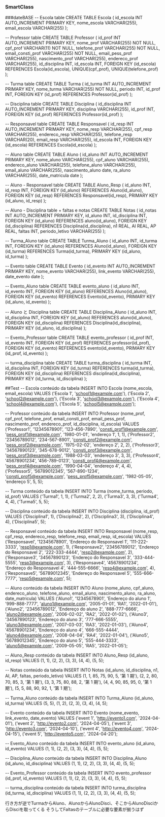 ### SmartClass

###dateBASE
-- Escola table
CREATE TABLE Escola (
id_escola INT AUTO_INCREMENT PRIMARY KEY,
nome_escola VARCHAR(255),
email_escola VARCHAR(255)
);

-- Professor table
CREATE TABLE Professor (
id_prof INT AUTO_INCREMENT PRIMARY KEY,
nome_prof VARCHAR(255) NOT NULL,
cpf_prof VARCHAR(11) NOT NULL,
telefone_prof VARCHAR(255) NOT NULL,
email_consti_prof VARCHAR(255) NOT NULL,
email_pess_prof VARCHAR(255),
nascimento_prof VARCHAR(255),
endereco_prof VARCHAR(255),
id_disciplina INT,
id_escola INT,
FOREIGN KEY (id_escola) REFERENCES Escola(id_escola),
UNIQUE(cpf_prof),
UNIQUE(telefone_prof)
);

-- Turma table
CREATE TABLE Turma (
id_turma INT AUTO_INCREMENT PRIMARY KEY,
nome_turma VARCHAR(255) NOT NULL,
periodo INT,
id_prof INT,
FOREIGN KEY (id_prof) REFERENCES Professor(id_prof)
);

-- Disciplina table
CREATE TABLE Disciplina (
id_disciplina INT AUTO_INCREMENT PRIMARY KEY,
disciplina VARCHAR(255),
id_prof INT,
FOREIGN KEY (id_prof) REFERENCES Professor(id_prof)
);

-- Responsavel table
CREATE TABLE Responsavel (
id_resp INT AUTO_INCREMENT PRIMARY KEY,
nome_resp VARCHAR(255),
cpf_resp VARCHAR(255),
endereco_resp VARCHAR(255),
telefone_resp VARCHAR(20),
email_resp VARCHAR(255),
id_escola INT,
FOREIGN KEY (id_escola) REFERENCES Escola(id_escola)
);

-- Aluno table
CREATE TABLE Aluno (
id_aluno INT AUTO_INCREMENT PRIMARY KEY,
nome_aluno VARCHAR(255),
cpf_aluno VARCHAR(255),
endereco_aluno VARCHAR(255),
telefone_aluno VARCHAR(255),
email_aluno VARCHAR(255),
nascimento_aluno date,
ra_aluno VARCHAR(255),
date_matricula date
);

-- Aluno - Responsavel table
CREATE TABLE Aluno_Resp (
id_aluno INT,
id_resp INT,
FOREIGN KEY (id_aluno) REFERENCES Aluno(id_aluno),
FOREIGN KEY (id_resp) REFERENCES Responsavel(id_resp),
PRIMARY KEY (id_aluno, id_resp)
);

-- Aluno - Disciplina table + faltas e notas
CREATE TABLE Notas (
id_notas INT AUTO_INCREMENT PRIMARY KEY,
id_aluno INT,
id_disciplina INT,
FOREIGN KEY (id_aluno) REFERENCES aluno(id_aluno),
FOREIGN KEY (id_disciplina) REFERENCES Disciplina(id_disciplina),
n1 REAL,
AI REAL,
AP REAL,
faltas INT,
periodo_letivo VARCHAR(255)
);

-- Turma_Aluno table
CREATE TABLE Turma_Aluno (
id_aluno INT,
id_turma INT,
FOREIGN KEY (id_aluno) REFERENCES Aluno(id_aluno),
FOREIGN KEY (id_turma) REFERENCES Turma(id_turma),
PRIMARY KEY (id_aluno, id_turma)
);

-- Evento table
CREATE TABLE Evento (
id_evento INT AUTO_INCREMENT PRIMARY KEY,
nome_evento VARCHAR(255),
link_evento VARCHAR(255),
date_evento date
);

-- Evento_Aluno table
CREATE TABLE evento_aluno (
id_aluno INT,
id_evento INT,
FOREIGN KEY (id_aluno) REFERENCES Aluno(id_aluno),
FOREIGN KEY (id_evento) REFERENCES Evento(id_evento),
PRIMARY KEY (id_aluno, id_evento)
);

-- Aluno と Disciplina table
CREATE TABLE Disciplina_Aluno (
id_aluno INT,
id_disciplina INT,
FOREIGN KEY (id_aluno) REFERENCES aluno(id_aluno),
FOREIGN KEY (id_disciplina) REFERENCES Disciplina(id_disciplina),
PRIMARY KEY (id_aluno, id_disciplina)
);

-- Evento_Professor table
CREATE TABLE evento_professor (
id_prof INT,
id_evento INT,
FOREIGN KEY (id_prof) REFERENCES professor(id_prof),
FOREIGN KEY (id_evento) REFERENCES evento(id_evento),
PRIMARY KEY (id_prof, id_evento)
);

-- turma_disciplina table
CREATE TABLE turma_disciplina (
id_turma INT,
id_disciplina INT,
FOREIGN KEY (id_turma) REFERENCES turma(id_turma),
FOREIGN KEY (id_disciplina) REFERENCES disciplina(id_disciplina),
PRIMARY KEY (id_turma, id_disciplina)
);

##Test
-- Escola conteúdo da tabela
INSERT INTO Escola (nome_escola, email_escola) VALUES
('Escola 1', 'school1@example.com'),
('Escola 2', 'school2@example.com'),
('Escola 3', 'school3@example.com'),
('Escola 4', 'school4@example.com'),
('Escola 5', 'school5@example.com');

-- Professor conteúdo da tabela
INSERT INTO Professor (nome_prof, cpf_prof, telefone_prof, email_consti_prof, email_pess_prof, nascimento_prof, endereco_prof, id_disciplina, id_escola) VALUES
('Professor1', '12345678901', '123-456-7890', 'consti_prof1@example.com', 'pess_prof1@example.com', '1980-01-01', 'endereço 1', 1, 1),
('Professor2', '23456789012', '234-567-8901', 'consti_prof2@example.com', 'pess_prof2@example.com', '1975-02-02', 'endereço 2', 2, 2),
('Professor3', '34567890123', '345-678-9012', 'consti_prof3@example.com', 'pess_prof3@example.com', '1988-03-03', 'endereço 3', 3, 3),
('Professor4', '45678901234', '456-789-0123', 'consti_prof4@example.com', 'pess_prof4@example.com', '1990-04-04', 'endereço 4', 4, 4),
('Professor5', '56789012345', '567-890-1234', 'consti_prof5@example.com', 'pess_prof5@example.com', '1982-05-05', 'endereço 5', 5, 5);

-- Turma conteúdo da tabela
INSERT INTO Turma (nome_turma, periodo, id_prof) VALUES
('Turma1', 1, 1),
('Turma2', 2, 2),
('Turma3', 3, 3),
('Turma4', 4, 4),
('Turma5', 5, 5);

-- Disciplina conteúdo da tabela
INSERT INTO Disciplina (disciplina, id_prof) VALUES
('Disciplina1', 1),
('Disciplina2', 2),
('Disciplina3', 3),
('Disciplina4', 4),
('Disciplina5', 5);

-- Responsavel conteúdo da tabela
INSERT INTO Responsavel (nome_resp, cpf_resp, endereco_resp, telefone_resp, email_resp, id_escola) VALUES
('Responsavel', '12345678901', 'Endereço do Responsavel 1', '111-222-3333', 'resp1@example.com', 1),
('Responsave2', '23456789012', 'Endereço do Responsavel 2', '222-333-4444', 'resp2@example.com', 2),
('Responsave3', '34567890123', 'Endereço do Responsavel 3', '333-444-5555', 'resp3@example.com', 3),
('Responsave4', '45678901234', 'Endereço do Responsavel 4', '444-555-6666', 'resp4@example.com', 4),
('Responsave5', '56789012345', 'Endereço do Responsavel 5', '555-666-7777', 'resp5@example.com', 5);

-- Aluno conteúdo da tabela
INSERT INTO Aluno (nome_aluno, cpf_aluno, endereco_aluno, telefone_aluno, email_aluno, nascimento_aluno, ra_aluno, date_matricula) VALUES
('Aluno1', '12345678901', 'Endereço do aluno 1', '999-888-7777', 'aluno1@example.com', '2005-01-01', 'RA1', '2022-01-01'),
('Aluno2', '23456789012', 'Endereço do aluno 2', '888-777-6666', 'aluno2@example.com', '2006-02-02', 'RA2', '2022-01-02'),
('Aluno3', '34567890123', 'Endereço do aluno 3', '777-666-5555', 'aluno3@example.com', '2007-03-03', 'RA3', '2022-01-03'),
('Aluno4', '45678901234', 'Endereço do aluno 4', '666-555-4444', 'aluno4@example.com', '2008-04-04', 'RA4', '2022-01-04'),
('Aluno5', '56789012345', 'Endereço do aluno 5', '555-444-3333', 'aluno5@example.com', '2009-05-05', 'RA5', '2022-01-05');

-- Aluno_Resp conteúdo da tabela
INSERT INTO Aluno_Resp (id_aluno, id_resp) VALUES
(1, 1),
(2, 2),
(3, 3),
(4, 4),
(5, 5);

-- Notas conteúdo da tabela
INSERT INTO Notas (id_aluno, id_disciplina, n1, AI, AP, faltas, periodo_letivo) VALUES
(1, 1, 85, 75, 90, 5, '第 1 期'),
(2, 2, 80, 70, 85, 3, '第 1 期'),
(3, 3, 75, 80, 88, 2, '第 1 期'),
(4, 4, 90, 85, 95, 0, '第 1 期'),
(5, 5, 88, 90, 92, 1, '第 1 期');

-- Turma_Aluno conteúdo da tabela
INSERT INTO Turma_Aluno (id_aluno, id_turma) VALUES
(5, 5),
(1, 2),
(2, 3),
(3, 4),
(4, 5);

-- Evento conteúdo da tabela
INSERT INTO Evento (nome_evento, link_evento, date_evento) VALUES
('event 1', 'http://evento1.com', '2024-04-01'),
('event 2', 'http://evento2.com', '2024-04-05'),
('event 3', 'http://evento3.com', '2024-04-10'),
('event 4', 'http://evento4.com', '2024-04-15'),
('event 5', 'http://evento5.com', '2024-04-20');

-- Evento_Aluno conteúdo da tabela
INSERT INTO evento_aluno (id_aluno, id_evento) VALUES
(1, 1),
(2, 2),
(3, 3),
(4, 4),
(5, 5);

-- Disciplina_Aluno conteúdo da tabela
INSERT INTO Disciplina_Aluno (id_aluno, id_disciplina) VALUES
(1, 1),
(2, 2),
(3, 3),
(4, 4),
(5, 5);

-- Evento_Professor conteúdo da tabela
INSERT INTO evento_professor (id_prof, id_evento) VALUES
(1, 1),
(2, 2),
(3, 3),
(4, 4),
(5, 5);

-- turma_disciplina conteúdo da tabela
INSERT INTO turma_disciplina (id_turma, id_disciplina) VALUES
(1, 1),
(2, 2),
(3, 3),
(4, 4),
(5, 5);

行き方が逆でTurmaからAluno、AlunoからAlunoDisci、そこからAlunoDisciからDisciを取ってくる
そうしてFaltasのテーブルに必要な要素が揃うはず